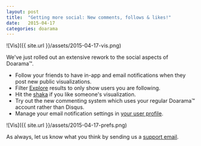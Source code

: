 ```yaml
---
layout: post
title:  "Getting more social: New comments, follows & likes!"
date:   2015-04-17
categories: doarama
---
```


[]()

![Vis]({{ site.url }}/assets/2015-04-17-vis.png)

We've just rolled out an extensive rework to the social aspects of Doarama&trade;.

* Follow your friends to have in-app and email notifications when they post new public visualizations.
* Filter [Explore](http://www.doarama.com/explore#?showFilter) results to only show users you are following.
* Hit the [shaka](http://en.wikipedia.org/wiki/Shaka_sign) if you like someone's visualization.
* Try out the new commenting system which uses your regular Doarama&trade; account rather than Disqus.
* Manage your email notification settings in [your user profile](http://www.doarama.com/profile).

![Vis]({{ site.url }}/assets/2015-04-17-prefs.png)

As always, let us know what you think by sending us a [support email](mailto:support@doarama.com).